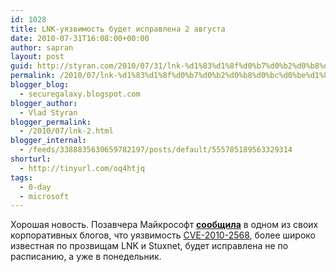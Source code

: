 ```yaml
---
id: 1028
title: LNK-уязвимость будет исправлена 2 августа
date: 2010-07-31T16:08:00+00:00
author: sapran
layout: post
guid: http://styran.com/2010/07/31/lnk-%d1%83%d1%8f%d0%b7%d0%b2%d0%b8%d0%bc%d0%be%d1%81%d1%82%d1%8c-%d0%b1%d1%83%d0%b4%d0%b5%d1%82-%d0%b8%d1%81%d0%bf%d1%80%d0%b0%d0%b2%d0%bb%d0%b5%d0%bd%d0%b0-2-%d0%b0%d0%b2%d0%b3%d1%83%d1%81%d1%82/
permalink: /2010/07/lnk-%d1%83%d1%8f%d0%b7%d0%b2%d0%b8%d0%bc%d0%be%d1%81%d1%82%d1%8c-%d0%b1%d1%83%d0%b4%d0%b5%d1%82-%d0%b8%d1%81%d0%bf%d1%80%d0%b0%d0%b2%d0%bb%d0%b5%d0%bd%d0%b0-2-%d0%b0%d0%b2%d0%b3%d1%83%d1%81%d1%82/
blogger_blog:
  - securegalaxy.blogspot.com
blogger_author:
  - Vlad Styran
blogger_permalink:
  - /2010/07/lnk-2.html
blogger_internal:
  - /feeds/3388835630659782197/posts/default/555785189563329314
shorturl:
  - http://tinyurl.com/oq4htjq
tags:
  - 0-day
  - microsoft
---
```

Хорошая новость. Позавчера Майкрософт **[сообщила](http://blogs.technet.com/b/msrc/archive/2010/07/29/out-of-band-release-to-address-microsoft-security-advisory-2286198.aspx)** в одном из своих корпоративных блогов, что уязвимость [CVE-2010-2568](http://support.microsoft.com/kb/2286198), более широко известная по прозвищам LNK и Stuxnet, будет исправлена не по расписанию, а уже в понедельник.

<div class="addtoany_share_save_container addtoany_content_bottom">
  <div class="a2a_kit a2a_kit_size_32 addtoany_list a2a_target" id="wpa2a_113">
    <a class="a2a_button_facebook" href="http://www.addtoany.com/add_to/facebook?linkurl=https%3A%2F%2Fblog.styran.com%2F2010%2F07%2Flnk-%25d1%2583%25d1%258f%25d0%25b7%25d0%25b2%25d0%25b8%25d0%25bc%25d0%25be%25d1%2581%25d1%2582%25d1%258c-%25d0%25b1%25d1%2583%25d0%25b4%25d0%25b5%25d1%2582-%25d0%25b8%25d1%2581%25d0%25bf%25d1%2580%25d0%25b0%25d0%25b2%25d0%25bb%25d0%25b5%25d0%25bd%25d0%25b0-2-%25d0%25b0%25d0%25b2%25d0%25b3%25d1%2583%25d1%2581%25d1%2582%2F&linkname=LNK-%D1%83%D1%8F%D0%B7%D0%B2%D0%B8%D0%BC%D0%BE%D1%81%D1%82%D1%8C%20%D0%B1%D1%83%D0%B4%D0%B5%D1%82%20%D0%B8%D1%81%D0%BF%D1%80%D0%B0%D0%B2%D0%BB%D0%B5%D0%BD%D0%B0%202%20%D0%B0%D0%B2%D0%B3%D1%83%D1%81%D1%82%D0%B0" title="Facebook" rel="nofollow" target="_blank"></a><a class="a2a_button_twitter" href="http://www.addtoany.com/add_to/twitter?linkurl=https%3A%2F%2Fblog.styran.com%2F2010%2F07%2Flnk-%25d1%2583%25d1%258f%25d0%25b7%25d0%25b2%25d0%25b8%25d0%25bc%25d0%25be%25d1%2581%25d1%2582%25d1%258c-%25d0%25b1%25d1%2583%25d0%25b4%25d0%25b5%25d1%2582-%25d0%25b8%25d1%2581%25d0%25bf%25d1%2580%25d0%25b0%25d0%25b2%25d0%25bb%25d0%25b5%25d0%25bd%25d0%25b0-2-%25d0%25b0%25d0%25b2%25d0%25b3%25d1%2583%25d1%2581%25d1%2582%2F&linkname=LNK-%D1%83%D1%8F%D0%B7%D0%B2%D0%B8%D0%BC%D0%BE%D1%81%D1%82%D1%8C%20%D0%B1%D1%83%D0%B4%D0%B5%D1%82%20%D0%B8%D1%81%D0%BF%D1%80%D0%B0%D0%B2%D0%BB%D0%B5%D0%BD%D0%B0%202%20%D0%B0%D0%B2%D0%B3%D1%83%D1%81%D1%82%D0%B0" title="Twitter" rel="nofollow" target="_blank"></a><a class="a2a_button_google_plus" href="http://www.addtoany.com/add_to/google_plus?linkurl=https%3A%2F%2Fblog.styran.com%2F2010%2F07%2Flnk-%25d1%2583%25d1%258f%25d0%25b7%25d0%25b2%25d0%25b8%25d0%25bc%25d0%25be%25d1%2581%25d1%2582%25d1%258c-%25d0%25b1%25d1%2583%25d0%25b4%25d0%25b5%25d1%2582-%25d0%25b8%25d1%2581%25d0%25bf%25d1%2580%25d0%25b0%25d0%25b2%25d0%25bb%25d0%25b5%25d0%25bd%25d0%25b0-2-%25d0%25b0%25d0%25b2%25d0%25b3%25d1%2583%25d1%2581%25d1%2582%2F&linkname=LNK-%D1%83%D1%8F%D0%B7%D0%B2%D0%B8%D0%BC%D0%BE%D1%81%D1%82%D1%8C%20%D0%B1%D1%83%D0%B4%D0%B5%D1%82%20%D0%B8%D1%81%D0%BF%D1%80%D0%B0%D0%B2%D0%BB%D0%B5%D0%BD%D0%B0%202%20%D0%B0%D0%B2%D0%B3%D1%83%D1%81%D1%82%D0%B0" title="Google+" rel="nofollow" target="_blank"></a><a class="a2a_button_linkedin" href="http://www.addtoany.com/add_to/linkedin?linkurl=https%3A%2F%2Fblog.styran.com%2F2010%2F07%2Flnk-%25d1%2583%25d1%258f%25d0%25b7%25d0%25b2%25d0%25b8%25d0%25bc%25d0%25be%25d1%2581%25d1%2582%25d1%258c-%25d0%25b1%25d1%2583%25d0%25b4%25d0%25b5%25d1%2582-%25d0%25b8%25d1%2581%25d0%25bf%25d1%2580%25d0%25b0%25d0%25b2%25d0%25bb%25d0%25b5%25d0%25bd%25d0%25b0-2-%25d0%25b0%25d0%25b2%25d0%25b3%25d1%2583%25d1%2581%25d1%2582%2F&linkname=LNK-%D1%83%D1%8F%D0%B7%D0%B2%D0%B8%D0%BC%D0%BE%D1%81%D1%82%D1%8C%20%D0%B1%D1%83%D0%B4%D0%B5%D1%82%20%D0%B8%D1%81%D0%BF%D1%80%D0%B0%D0%B2%D0%BB%D0%B5%D0%BD%D0%B0%202%20%D0%B0%D0%B2%D0%B3%D1%83%D1%81%D1%82%D0%B0" title="LinkedIn" rel="nofollow" target="_blank"></a><a class="a2a_dd addtoany_share_save" href="https://www.addtoany.com/share"></a>
  </div>
</div>
